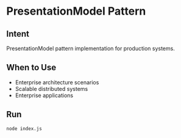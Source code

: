 # PresentationModel Pattern

## Intent
PresentationModel pattern implementation for production systems.

## When to Use
- Enterprise architecture scenarios
- Scalable distributed systems
- Enterprise applications

## Run
```bash
node index.js
```
